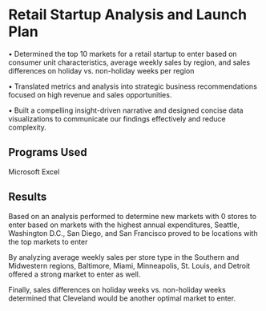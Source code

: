 # Retail Startup Analysis and Launch Plan
• Determined the top 10 markets for a retail startup to enter based on consumer unit characteristics, average weekly sales by region, and sales differences on holiday vs. non-holiday weeks per region

• Translated metrics and analysis into strategic business recommendations focused on high revenue and sales opportunities.

• Built a compelling insight-driven narrative and designed concise data visualizations to communicate our findings effectively and reduce complexity.

## Programs Used
Microsoft Excel 

## Results
Based on an analysis performed to determine new markets with 0 stores to enter based on markets with the highest annual expenditures, Seattle, Washington D.C., San Diego, and San Francisco proved to be locations with the top markets to enter

By analyzing average weekly sales per store type in the Southern and Midwestern regions, Baltimore, Miami, Minneapolis, St. Louis, and Detroit offered a strong market to enter as well.

Finally, sales differences on holiday weeks vs. non-holiday weeks determined that Cleveland would be another optimal market to enter.

